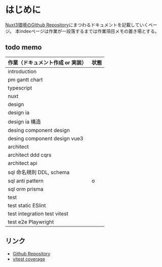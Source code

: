 # はじめに
[Nuxt3環境のGithub Repository](https://github.com/ShunsukeNONOMURA/nuxt3-master)にまつわるドキュメントを記載していくページ。
本indexページは作業が一段落するまでは作業項目メモの置き場とする。

## todo memo
| 作業（ドキュメント作成 or 実装） | 状態 |
| -------------------------------- | ---- |
| introduction                     |      |
| pm gantt chart                   |      |
| typescript                       |      |
| nuxt                             |      |
| design                           |      |
| design ia                        |      |
| design ia 構造                   |      |
| desing component design          |      |
| desing component design vue3     |      |
| architect                        |      |
| architect ddd cqrs               |      |
| architect api                    |      |
| sql 命名規則 DDL, schema         |      |
| sql anti pattern                 | o    |
| sql orm prisma                   |      |
| test                             |      |
| test static ESlint               |      |
| test integration test vitest     |      |
| test e2e Playwright              |      |

## リンク
- [Github Repository](https://github.com/ShunsukeNONOMURA/nuxt3-master)
- [vitest coverage](https://shunsukenonomura.github.io/nuxt3-master/project/coverage/index.html)
